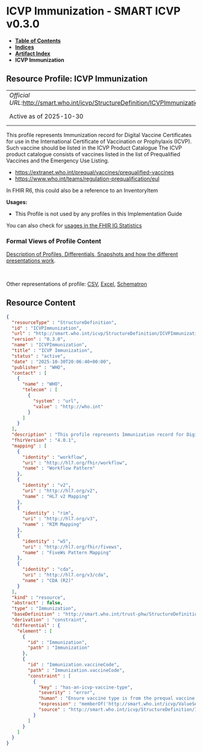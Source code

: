 # ICVP Immunization - SMART ICVP v0.3.0

* [**Table of Contents**](toc.md)
* [**Indices**](indices.md)
* [**Artifact Index**](artifacts.md)
* **ICVP Immunization**

## Resource Profile: ICVP Immunization 

| | |
| :--- | :--- |
| *Official URL*:http://smart.who.int/icvp/StructureDefinition/ICVPImmunization | *Version*:0.3.0 |
| Active as of 2025-10-30 | *Computable Name*:ICVPImmunization |

 
This profile represents Immunization record for Digital Vaccine Certificates for use in the International Certificate of Vaccination or Prophylaxis (ICVP). Such vaccine should be listed in the ICVP Product Catalogue 
The ICVP product catalogue consists of vaccines listed in the list of Prequalified Vaccines and the Emergency Use Listing. 
* https://extranet.who.int/prequal/vaccines/prequalified-vaccines
* https://www.who.int/teams/regulation-prequalification/eul
 
In FHIR R6, this could also be a reference to an InventoryItem 

**Usages:**

* This Profile is not used by any profiles in this Implementation Guide

You can also check for [usages in the FHIR IG Statistics](https://packages2.fhir.org/xig/smart.who.int.icvp|current/StructureDefinition/ICVPImmunization)

### Formal Views of Profile Content

 [Description of Profiles, Differentials, Snapshots and how the different presentations work](http://build.fhir.org/ig/FHIR/ig-guidance/readingIgs.html#structure-definitions). 

 

Other representations of profile: [CSV](StructureDefinition-ICVPImmunization.csv), [Excel](StructureDefinition-ICVPImmunization.xlsx), [Schematron](StructureDefinition-ICVPImmunization.sch) 



## Resource Content

```json
{
  "resourceType" : "StructureDefinition",
  "id" : "ICVPImmunization",
  "url" : "http://smart.who.int/icvp/StructureDefinition/ICVPImmunization",
  "version" : "0.3.0",
  "name" : "ICVPImmunization",
  "title" : "ICVP Immunization",
  "status" : "active",
  "date" : "2025-10-30T20:06:40+00:00",
  "publisher" : "WHO",
  "contact" : [
    {
      "name" : "WHO",
      "telecom" : [
        {
          "system" : "url",
          "value" : "http://who.int"
        }
      ]
    }
  ],
  "description" : "This profile represents Immunization record for Digital Vaccine Certificates for use in the International Certificate of Vaccination or Prophylaxis (ICVP).  Such vaccine should be listed in the ICVP Product Catalogue\n\nThe ICVP product catalogue consists of vaccines listed in the list of Prequalified Vaccines and the Emergency Use Listing.\n - https://extranet.who.int/prequal/vaccines/prequalified-vaccines\n - https://www.who.int/teams/regulation-prequalification/eul\n\nIn FHIR R6, this could also be a reference to an InventoryItem\n",
  "fhirVersion" : "4.0.1",
  "mapping" : [
    {
      "identity" : "workflow",
      "uri" : "http://hl7.org/fhir/workflow",
      "name" : "Workflow Pattern"
    },
    {
      "identity" : "v2",
      "uri" : "http://hl7.org/v2",
      "name" : "HL7 v2 Mapping"
    },
    {
      "identity" : "rim",
      "uri" : "http://hl7.org/v3",
      "name" : "RIM Mapping"
    },
    {
      "identity" : "w5",
      "uri" : "http://hl7.org/fhir/fivews",
      "name" : "FiveWs Pattern Mapping"
    },
    {
      "identity" : "cda",
      "uri" : "http://hl7.org/v3/cda",
      "name" : "CDA (R2)"
    }
  ],
  "kind" : "resource",
  "abstract" : false,
  "type" : "Immunization",
  "baseDefinition" : "http://smart.who.int/trust-phw/StructureDefinition/DVCImmunization",
  "derivation" : "constraint",
  "differential" : {
    "element" : [
      {
        "id" : "Immunization",
        "path" : "Immunization"
      },
      {
        "id" : "Immunization.vaccineCode",
        "path" : "Immunization.vaccineCode",
        "constraint" : [
          {
            "key" : "has-an-icvp-vaccine-type",
            "severity" : "error",
            "human" : "Ensure vaccine type is from the prequal vaccine database for ICVP vaccines",
            "expression" : "memberOf('http://smart.who.int/icvp/ValueSet/ICVPVaccineType')",
            "source" : "http://smart.who.int/icvp/StructureDefinition/ICVPImmunization"
          }
        ]
      }
    ]
  }
}

```
